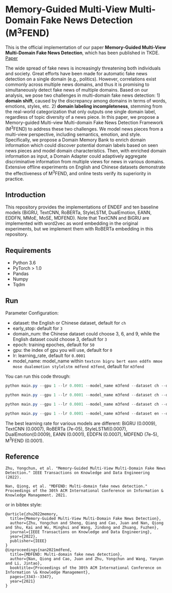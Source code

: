 # Memory-Guided Multi-View Multi-Domain Fake News Detection (M$^3$FEND)
This is the official implementation of our paper **Memory-Guided Multi-View Multi-Domain Fake News Detection**, which has been published in TKDE. [Paper](https://ieeexplore.ieee.org/document/9802916)

The wide spread of fake news is increasingly threatening both individuals and society. Great efforts have been made for automatic fake news detection on a single domain (e.g., politics). However, correlations exist commonly across multiple news domains, and thus it is promising to simultaneously detect fake news of multiple domains. Based on our analysis, we pose two challenges in multi-domain fake news detection: 1) **domain shift**, caused by the discrepancy among domains in terms of words, emotions, styles, etc. 2) **domain labeling incompleteness**, stemming from the real-world categorization that only outputs one single domain label, regardless of topic diversity of a news piece. In this paper, we propose a Memory-guided Multi-view Multi-domain Fake News Detection Framework (M$^3$FEND) to address these two challenges. We model news pieces from a multi-view perspective, including semantics, emotion, and style. Specifically, we propose a Domain Memory Bank to enrich domain information which could discover potential domain labels based on seen news pieces and model domain characteristics. Then, with enriched domain information as input, a Domain Adapter could adaptively aggregate discriminative information from multiple views for news in various domains. Extensive offline experiments on English and Chinese datasets demonstrate the effectiveness of M$^3$FEND, and online tests verify its superiority in practice.

## Introduction
This repository provides the implementations of ENDEF and ten baseline models (BiGRU, TextCNN, RoBERTa, StyleLSTM, DualEmotion, EANN, EDDFN, MMoE, MoSE, MDFEND). Note that TextCNN and BiGRU are implemented with word2vec as word embedding in the original experiments, but we implement them with RoBERTa embedding in this repository.

## Requirements

- Python 3.6
- PyTorch > 1.0
- Pandas
- Numpy
- Tqdm


## Run

Parameter Configuration:

- dataset: the English or Chinese dataset, default for `ch`
- early_stop: default for `3`
- domain_num: the Chinese dataset could choose 3, 6, and 9, while the English dataset could choose 3, default for `3`
- epoch: training epoches, default for `50`
- gpu: the index of gpu you will use, default for `0`
- lr: learning_rate, default for `0.0001`
- model_name: model_name within `textcnn bigru bert eann eddfn mmoe mose dualemotion stylelstm mdfend m3fend`, default for `m3fend`

You can run this code through:

```powershell
python main.py --gpu 1 --lr 0.0001 --model_name m3fend --dataset ch --domain_num 3
```

```powershell
python main.py --gpu 1 --lr 0.0001 --model_name m3fend --dataset ch --domain_num 6
```

```powershell
python main.py --gpu 1 --lr 0.0001 --model_name m3fend --dataset ch --domain_num 9
```

```powershell
python main.py --gpu 1 --lr 0.0001 --model_name m3fend --dataset en --domain_num 3
```

The best learning rate for various models are different: BiGRU (0.0009), TextCNN (0.0007), RoBERTa (7e-05), StyleLSTM(0.0007), DualEmotion(0.0009), EANN (0.0001), EDDFN (0.0007), MDFEND (7e-5), M$^3$FEND (0.0001).


## Reference

```
Zhu, Yongchun, et al. "Memory-Guided Multi-View Multi-Domain Fake News Detection." IEEE Transactions on Knowledge and Data Engineering (2022).
```


```
Nan, Qiong, et al. "MDFEND: Multi-domain fake news detection." Proceedings of the 30th ACM International Conference on Information & Knowledge Management. 2021.
```

or in bibtex style:

```
@article{zhu2022memory,
  title={Memory-Guided Multi-View Multi-Domain Fake News Detection},
  author={Zhu, Yongchun and Sheng, Qiang and Cao, Juan and Nan, Qiong and Shu, Kai and Wu, Minghui and Wang, Jindong and Zhuang, Fuzhen},
  journal={IEEE Transactions on Knowledge and Data Engineering},
  year={2022},
  publisher={IEEE}
}
@inproceedings{nan2021mdfend,
  title={MDFEND: Multi-domain fake news detection},
  author={Nan, Qiong and Cao, Juan and Zhu, Yongchun and Wang, Yanyan and Li, Jintao},
  booktitle={Proceedings of the 30th ACM International Conference on Information \& Knowledge Management},
  pages={3343--3347},
  year={2021}
}
```